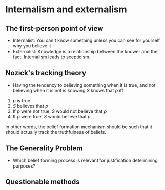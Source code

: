# Internalism and externalism

## The first-person point of view

- Internalist: You can't know something unless you can see for yourself why you believe it
- Externalist: Knowledge is a relationship between the knower and the fact.
    Internalism leads to scepticism.

## Nozick's tracking theory

- Having the tendency to believing something when it is true, and not believing
    when it is not is knowing
$S$ knows that $p$ iff
1. $p$ is true
2. $S$ believes that $p$
3. If $p$ were not true, $S$ would not believe that $p$
4. If $p$ were true, $S$ would believe that $p$

In other words, the belief formation mechanism should be such that it should
actually track the truthfulness of beliefs.

## The Generality Problem

- Which belief forming process is relevant for justification determining
  purposes?

## Questionable methods
